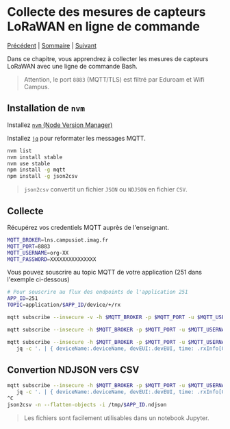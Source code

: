# Collecte des mesures de capteurs LoRaWAN en ligne de commande

[Précédent](08e.md) | [Sommaire](README.md) |  [Suivant](08g.md)

Dans ce chapitre, vous apprendrez à collecter les mesures de capteurs LoRaWAN avec une ligne de commande Bash.

> Attention, le port `8883` (MQTT/TLS) est filtré par Eduroam et Wifi Campus.

## Installation de `nvm`

Installez [`nvm` (Node Version Manager)](https://github.com/nvm-sh/nvm?tab=readme-ov-file#install--update-script)

Installez [`jq`](https://jqlang.github.io/jq/download/) pour reformater les messages MQTT.

```bash
nvm list
nvm install stable
nvm use stable
npm install -g mqtt
npm install -g json2csv
```

> `json2csv` convertit un fichier `JSON` ou `NDJSON` en fichier `CSV`.

## Collecte

Récupérez vos credentiels MQTT auprès de l'enseignant.

```bash
MQTT_BROKER=lns.campusiot.imag.fr
MQTT_PORT=8883
MQTT_USERNAME=org-XX
MQTT_PASSWORD=XXXXXXXXXXXXXXX
```

Vous pouvez souscrire au topic MQTT de votre application (251 dans l'exemple ci-dessous)
```bash
# Pour souscrire au flux des endpoints de l'application 251
APP_ID=251
TOPIC=application/$APP_ID/device/+/rx

mqtt subscribe --insecure -v -h $MQTT_BROKER -p $MQTT_PORT -u $MQTT_USERNAME -P $MQTT_PASSWORD -l mqtts $TOPIC

mqtt subscribe --insecure -h $MQTT_BROKER -p $MQTT_PORT -u $MQTT_USERNAME -P $MQTT_PASSWORD -l mqtts $TOPIC | jq '.'

mqtt subscribe --insecure -h $MQTT_BROKER -p $MQTT_PORT -u $MQTT_USERNAME -P $MQTT_PASSWORD -l mqtts $TOPIC |\
   jq -c '. | { deviceName:.deviceName, devEUI:.devEUI, time: .rxInfo[0].time, object:.object }'

```

## Convertion NDJSON vers CSV

```bash
mqtt subscribe --insecure -h $MQTT_BROKER -p $MQTT_PORT -u $MQTT_USERNAME -P $MQTT_PASSWORD -l mqtts $TOPIC |\
   jq -c '. | { deviceName:.deviceName, devEUI:.devEUI, time: .rxInfo[0].time, object:.object }' > /tmp/$APP_ID.ndjson
^C
json2csv -n --flatten-objects -i /tmp/$APP_ID.ndjson
```

> Les fichiers sont facilement utilisables dans un notebook Jupyter.
